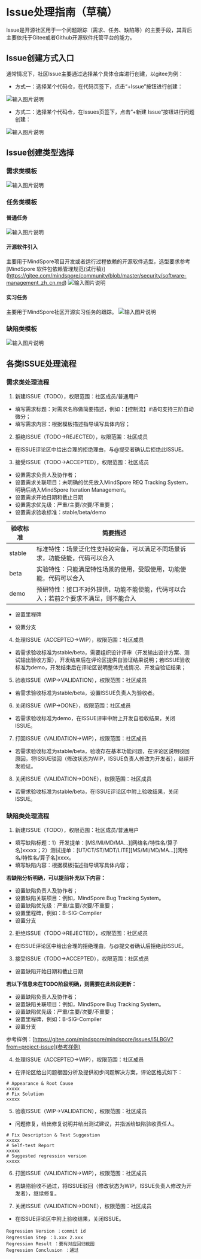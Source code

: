 # Issue处理指南（草稿）

Issue是开源社区用于一个问题跟踪（需求、任务、缺陷等）的主要手段，其背后主要依托于Gitee或者Github开源软件托管平台的能力。

## Issue创建方式入口

通常情况下，社区Issue主要通过选择某个具体仓库进行创建，以gitee为例：

- 方式一：选择某个代码仓，在代码页签下，点击“+Issue”按钮进行创建：

![输入图片说明](images/issue_creation_entry1.png)

- 方式二：选择某个代码仓，在Issues页签下，点击”+新建 Issue“按钮进行问题创建：

![输入图片说明](images/issue_creation_entry2.png)

## Issue创建类型选择

### 需求类模板

![输入图片说明](images/issue_template_of_requirement.png)
### 任务类模板

#### 普通任务

![输入图片说明](images/issue_template_of_task.png)

#### 开源软件引入

主要用于MindSpore项目开发或者运行过程依赖的开源软件选型，选型要求参考[MindSpore 软件包依赖管理规范(试行稿)]
(https://gitee.com/mindspore/community/blob/master/security/software-management_zh_cn.md)
![输入图片说明](images/issue_template_of_thirdparty.png)

#### 实习任务

主要用于MindSpore社区开源实习任务的跟踪。
![输入图片说明](images/issue_template_of_intern.png)
### 缺陷类模板
![输入图片说明](images/issue_template_of_bug.png)

## 各类ISSUE处理流程

### 需求类处理流程

1. 新建ISSUE（TODO），权限范围：社区成员/普通用户
- 填写需求标题：对需求名称做简要描述，例如：【控制流】if语句支持三阶自动微分；
- 填写需求内容：根据模板描述指导填写具体内容；
2. 拒绝ISSUE（TODO→REJECTED），权限范围：社区成员
- 在ISSUE评论区中给出合理的拒绝理由，与@提交者确认后拒绝此ISSUE。
3. 接受ISSUE（TODO→ACCEPTED），权限范围：社区成员
- 设置需求负责人及协作者；
- 设置需求关联项目：未明确的优先放入MindSpore REQ Tracking System，明确后纳入MindSpore Iteration Management。
- 设置需求开始日期和截止日期
- 设置需求优先级：严重/主要/次要/不重要；
- 设置需求验收标准：stable/beta/demo

| 验收标准 | 简要描述 |
| ------------ | ------------ |
| stable | 标准特性：场景泛化性支持较完备，可以满足不同场景诉求，功能使能，代码可以合入 |
| beta | 实验特性：只能满足特性场景的使用，受限使用，功能使能，代码可以合入 |
| demo | 预研特性：接口不对外提供，功能不能使能，代码可以合入；若前2个要求不满足，则不能合入 |

- 设置里程碑

- 设置分支

4. 处理ISSUE（ACCEPTED→WIP），权限范围：社区成员
- 若需求验收标准为stable/beta，需要组织设计评审（开发输出设计方案、测试输出验收方案），开发结束后在评论区提供自验证结果说明；若ISSUE验收标准为demo，开发结束后在评论区说明整体完成情况、开发自验证结果；
5. 验收ISSUE（WIP→VALIDATION），权限范围：社区成员
- 若需求验收标准为stable/beta，设置ISSUE负责人为验收者。
6. 关闭ISSUE（WIP→DONE），权限范围：社区成员
- 若需求验收标准为demo，在ISSUE评审中附上开发自验收结果，关闭ISSUE。
7. 打回ISSUE（VALIDATION→WIP），权限范围：社区成员
- 若需求验收标准为stable/beta，验收存在基本功能问题，在评论区说明驳回原因，将ISSUE驳回（修改状态为WIP，ISSUE负责人修改为开发者），继续开发验证。
8. 关闭ISSUE（VALIDATION→DONE），权限范围：社区成员
- 若需求验收标准为stable/beta，在ISSUE评论区中附上验收结果，关闭ISSUE。

### 缺陷类处理流程

1. 新建ISSUE（TODO），权限范围：社区成员/普通用户
- 填写缺陷标题：1）开发提单：[MS/MI/MD/MA…][网络名/特性名/算子名]xxxxx；2）测试提单：[UT/CT/ST/MDT/LITE][MS/MI/MD/MA…][网络名/特性名/算子名]xxxx。
- 填写缺陷内容：根据模板描述指导填写具体内容；

**若缺陷分析明确，可以提前补充以下内容：**

- 设置缺陷负责人及协作者；
- 设置缺陷关联项目：例如，MindSpore Bug Tracking System。
- 设置缺陷优先级：严重/主要/次要/不重要；
- 设置里程碑，例如：B-SIG-Compiler
- 设置分支

2. 拒绝ISSUE（TODO→REJECTED），权限范围：社区成员
- 在ISSUE评论区中给出合理的拒绝理由，与@提交者确认后拒绝此ISSUE。

3. 接受ISSUE（TODO→ACCEPTED），权限范围：社区成员
- 设置缺陷开始日期和截止日期

**若以下信息未在TODO阶段明确，则需要在此阶段更新：**

- 设置缺陷负责人及协作者；
- 设置缺陷关联项目：例如，MindSpore Bug Tracking System。
- 设置缺陷优先级：严重/主要/次要/不重要；
- 设置里程碑，例如：B-SIG-Compiler
- 设置分支

参考样例：[https://gitee.com/mindspore/mindspore/issues/I5LBGV?from=project-issue](参考样例)

4. 处理ISSUE（ACCEPTED→WIP），权限范围：社区成员
- 在评论区给出问题根因分析及提供初步问题解决方案，评论区格式如下：

```text
# Appearance & Root Cause
xxxxx
# Fix Solution
xxxxx
```

5. 验收ISSUE（WIP→VALIDATION），权限范围：社区成员
- 问题修复，给出修复说明并给出测试建议，并指派给缺陷验收责任人。

```text
# Fix Description & Test Suggestion
xxxxx
# Self-test Report
xxxxx
# Suggested regression version
xxxxx
```

6. 打回ISSUE（VALIDATION→WIP），权限范围：社区成员
- 若缺陷验收不通过，将ISSUE驳回（修改状态为WIP，ISSUE负责人修改为开发者），继续修复。

7. 关闭ISSUE（VALIDATION→DONE），权限范围：社区成员
- 在ISSUE评论区中附上验收结果，关闭ISSUE。

```text
Regression Version ：commit id
Regression Step ：1.xxx 2.xxx
Regression Result ：要有对应回归截图
Regression Conclusion ：通过
```
